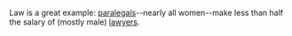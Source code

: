 Law is a great example: <a href="#" class="graph-active lawgraph-active" data-active="VD130">paralegals</a>--nearly all women--make less than half the salary of (mostly male) <a href="#" class="graph-active lawgraph-active" data-active="VD127">lawyers</a>.
